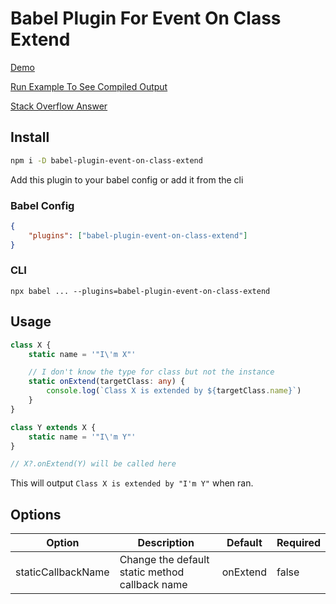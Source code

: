 # Babel Plugin For Event On Class Extend

[Demo](https://github.com/kennarddh/test-babel-plugin-event-on-class-extend)

[Run Example To See Compiled Output](./example/index.ts)

[Stack Overflow Answer](https://stackoverflow.com/a/77031020/14813577)

## Install

```bash
npm i -D babel-plugin-event-on-class-extend
```

Add this plugin to your babel config or add it from the cli

### Babel Config

```json
{
	"plugins": ["babel-plugin-event-on-class-extend"]
}
```

### CLI

```
npx babel ... --plugins=babel-plugin-event-on-class-extend
```

## Usage

```ts
class X {
	static name = '"I\'m X"'

	// I don't know the type for class but not the instance
	static onExtend(targetClass: any) {
		console.log(`Class X is extended by ${targetClass.name}`)
	}
}

class Y extends X {
	static name = '"I\'m Y"'
}

// X?.onExtend(Y) will be called here
```

This will output `Class X is extended by "I'm Y"` when ran.

## Options

| Option             | Description                                    | Default  | Required |
| ------------------ | ---------------------------------------------- | -------- | -------- |
| staticCallbackName | Change the default static method callback name | onExtend | false    |
